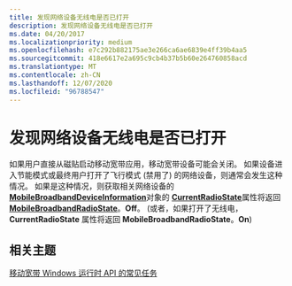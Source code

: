 ```yaml
---
title: 发现网络设备无线电是否已打开
description: 发现网络设备无线电是否已打开
ms.date: 04/20/2017
ms.localizationpriority: medium
ms.openlocfilehash: e7c292b882175ae3e266ca6ae6839e4ff39b4aa5
ms.sourcegitcommit: 418e6617e2a695c9cb4b37b5b60e264760858acd
ms.translationtype: MT
ms.contentlocale: zh-CN
ms.lasthandoff: 12/07/2020
ms.locfileid: "96788547"
---
```

# <a name="discover-whether-the-network-device-radio-is-turned-on"></a>发现网络设备无线电是否已打开


如果用户直接从磁贴启动移动宽带应用，移动宽带设备可能会关闭。 如果设备进入节能模式或最终用户打开了飞行模式 (禁用了) 的网络设备，则通常会发生这种情况。 如果是这种情况，则获取相关网络设备的 [**MobileBroadbandDeviceInformation**](/uwp/api/Windows.Networking.NetworkOperators.MobileBroadbandDeviceInformation)对象的 [**CurrentRadioState**](/uwp/api/Windows.Networking.NetworkOperators.MobileBroadbandDeviceInformation#Windows_Networking_NetworkOperators_MobileBroadbandDeviceInformation_CurrentRadioState)属性将返回 [**MobileBroadbandRadioState**](/uwp/api/Windows.Networking.NetworkOperators.MobileBroadbandRadioState)。**Off**。  (或者，如果打开了无线电， **CurrentRadioState** 属性将返回 **MobileBroadbandRadioState**。**On**) 

## <a name="span-idrelated_topicsspanrelated-topics"></a><span id="related_topics"></span>相关主题


[移动宽带 Windows 运行时 API 的常见任务](./create-a-mobilebroadbandaccount-object.md)

 


